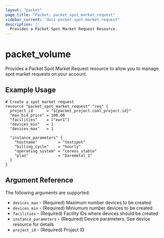 ```yaml
---
layout: "packet"
page_title: "Packet: packet_spot_market_request"
sidebar_current: "docs-packet-spot-market-request"
description: |-
  Provides a Packet Spot Market Request Resource.
---
```


# packet\_volume

Provides a Packet Spot Market Request resource to allow you to
manage spot market requests on your account.

## Example Usage

```hcl
# Create a spot market request
resource "packet_spot_market_request" "req" {
  project_id      = "${packet_project.cool_project.id}"
  "max_bid_price" = 100.00
  "facilities"    = ["ewr1"]
  "devices_min"   = 1
  "devices_max"   = 1

  "instance_parameters" {
    "hostname"         = "testspot"
    "billing_cycle"    = "hourly"
    "operating_system" = "coreos_stable"
    "plan"             = "baremetal_1"
  }
}
```

## Argument Reference

The following arguments are supported:

* `devices_max` - (Required) Maximum number devices to be created
* `devices_min` - (Required) Miniumum number devices to be created
* `facilities` - (Required) Facility IDs where devices should be created
* `instance_parameters` - (Required) Device parameters. See device resource for details
* `project_id` - (Required) Project ID
   